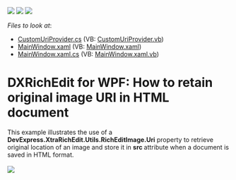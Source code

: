 <!-- default badges list -->
![](https://img.shields.io/endpoint?url=https://codecentral.devexpress.com/api/v1/VersionRange/128607124/21.1.5%2B)
[![](https://img.shields.io/badge/Open_in_DevExpress_Support_Center-FF7200?style=flat-square&logo=DevExpress&logoColor=white)](https://supportcenter.devexpress.com/ticket/details/E3294)
[![](https://img.shields.io/badge/📖_How_to_use_DevExpress_Examples-e9f6fc?style=flat-square)](https://docs.devexpress.com/GeneralInformation/403183)
<!-- default badges end -->
<!-- default file list -->
*Files to look at*:

* [CustomUriProvider.cs](./CS/HTML_Export_ImageSourceExample/CustomUriProvider.cs) (VB: [CustomUriProvider.vb](./VB/HTML_Export_ImageSourceExample/CustomUriProvider.vb))
* [MainWindow.xaml](./CS/HTML_Export_ImageSourceExample/MainWindow.xaml) (VB: [MainWindow.xaml](./VB/HTML_Export_ImageSourceExample/MainWindow.xaml))
* [MainWindow.xaml.cs](./CS/HTML_Export_ImageSourceExample/MainWindow.xaml.cs) (VB: [MainWindow.xaml.vb](./VB/HTML_Export_ImageSourceExample/MainWindow.xaml.vb))
<!-- default file list end -->
# DXRichEdit for WPF: How to retain original image URI in HTML document


<p>This example illustrates the use of a <strong>DevExpress.XtraRichEdit.Utils.RichEditImage.Uri</strong> property to retrieve original location of an image and store it in <strong>src </strong>attribute when a document is saved in HTML format.<br><br><img src="https://raw.githubusercontent.com/DevExpress-Examples/dxrichedit-for-wpf-how-to-retain-original-image-uri-in-html-document-e3294/17.1.3+/media/e71fc07d-1c4e-4e08-a9be-65eb6f409c8b.png"></p>

<br/>



